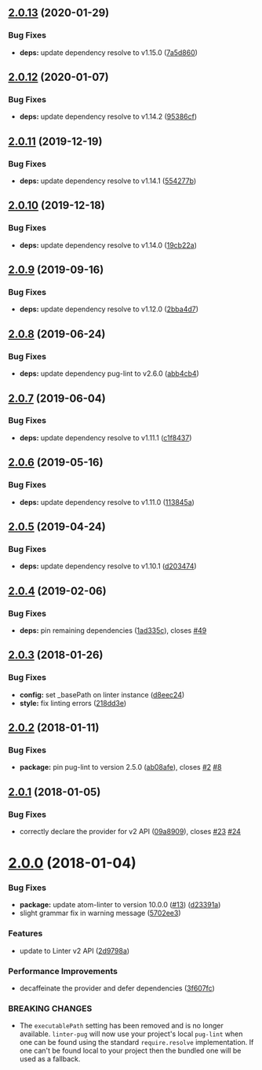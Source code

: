 ## [2.0.13](https://github.com/AtomLinter/atom-linter-pug/compare/v2.0.12...v2.0.13) (2020-01-29)


### Bug Fixes

* **deps:** update dependency resolve to v1.15.0 ([7a5d860](https://github.com/AtomLinter/atom-linter-pug/commit/7a5d860c0bee414f10341618d00e3de9098a5f4b))

## [2.0.12](https://github.com/AtomLinter/atom-linter-pug/compare/v2.0.11...v2.0.12) (2020-01-07)


### Bug Fixes

* **deps:** update dependency resolve to v1.14.2 ([95386cf](https://github.com/AtomLinter/atom-linter-pug/commit/95386cfdf63f8a8e9f5065957f43b5f905b3bd96))

## [2.0.11](https://github.com/AtomLinter/atom-linter-pug/compare/v2.0.10...v2.0.11) (2019-12-19)


### Bug Fixes

* **deps:** update dependency resolve to v1.14.1 ([554277b](https://github.com/AtomLinter/atom-linter-pug/commit/554277b3f3c55f0be3540f6faa98f17688865f63))

## [2.0.10](https://github.com/AtomLinter/atom-linter-pug/compare/v2.0.9...v2.0.10) (2019-12-18)


### Bug Fixes

* **deps:** update dependency resolve to v1.14.0 ([19cb22a](https://github.com/AtomLinter/atom-linter-pug/commit/19cb22aa740194432e2522364fcdf8ca29c9f3b7))

## [2.0.9](https://github.com/AtomLinter/atom-linter-pug/compare/v2.0.8...v2.0.9) (2019-09-16)


### Bug Fixes

* **deps:** update dependency resolve to v1.12.0 ([2bba4d7](https://github.com/AtomLinter/atom-linter-pug/commit/2bba4d7))

## [2.0.8](https://github.com/AtomLinter/atom-linter-pug/compare/v2.0.7...v2.0.8) (2019-06-24)


### Bug Fixes

* **deps:** update dependency pug-lint to v2.6.0 ([abb4cb4](https://github.com/AtomLinter/atom-linter-pug/commit/abb4cb4))

## [2.0.7](https://github.com/AtomLinter/atom-linter-pug/compare/v2.0.6...v2.0.7) (2019-06-04)


### Bug Fixes

* **deps:** update dependency resolve to v1.11.1 ([c1f8437](https://github.com/AtomLinter/atom-linter-pug/commit/c1f8437))

## [2.0.6](https://github.com/AtomLinter/atom-linter-pug/compare/v2.0.5...v2.0.6) (2019-05-16)


### Bug Fixes

* **deps:** update dependency resolve to v1.11.0 ([113845a](https://github.com/AtomLinter/atom-linter-pug/commit/113845a))

## [2.0.5](https://github.com/AtomLinter/atom-linter-pug/compare/v2.0.4...v2.0.5) (2019-04-24)


### Bug Fixes

* **deps:** update dependency resolve to v1.10.1 ([d203474](https://github.com/AtomLinter/atom-linter-pug/commit/d203474))

## [2.0.4](https://github.com/AtomLinter/atom-linter-pug/compare/v2.0.3...v2.0.4) (2019-02-06)


### Bug Fixes

* **deps:** pin remaining dependencies ([1ad335c](https://github.com/AtomLinter/atom-linter-pug/commit/1ad335c)), closes [#49](https://github.com/AtomLinter/atom-linter-pug/issues/49)

<a name="2.0.3"></a>
## [2.0.3](https://github.com/AtomLinter/atom-linter-pug/compare/v2.0.2...v2.0.3) (2018-01-26)


### Bug Fixes

* **config:** set _basePath on linter instance ([d8eec24](https://github.com/AtomLinter/atom-linter-pug/commit/d8eec24))
* **style:** fix linting errors ([218dd3e](https://github.com/AtomLinter/atom-linter-pug/commit/218dd3e))

<a name="2.0.2"></a>
## [2.0.2](https://github.com/AtomLinter/atom-linter-pug/compare/v2.0.1...v2.0.2) (2018-01-11)


### Bug Fixes

* **package:** pin pug-lint to version 2.5.0 ([ab08afe](https://github.com/AtomLinter/atom-linter-pug/commit/ab08afe)), closes [#2](https://github.com/AtomLinter/atom-linter-pug/issues/2) [#8](https://github.com/AtomLinter/atom-linter-pug/issues/8)

<a name="2.0.1"></a>
## [2.0.1](https://github.com/AtomLinter/atom-linter-pug/compare/v2.0.0...v2.0.1) (2018-01-05)


### Bug Fixes

* correctly declare the provider for v2 API ([09a8909](https://github.com/AtomLinter/atom-linter-pug/commit/09a8909)), closes [#23](https://github.com/AtomLinter/atom-linter-pug/issues/23) [#24](https://github.com/AtomLinter/atom-linter-pug/issues/24)

<a name="2.0.0"></a>
# [2.0.0](https://github.com/AtomLinter/atom-linter-pug/compare/v1.3.1...v2.0.0) (2018-01-04)


### Bug Fixes

* **package:** update atom-linter to version 10.0.0 ([#13](https://github.com/AtomLinter/atom-linter-pug/issues/13)) ([d23391a](https://github.com/AtomLinter/atom-linter-pug/commit/d23391a))
* slight grammar fix in warning message ([5702ee3](https://github.com/AtomLinter/atom-linter-pug/commit/5702ee3))


### Features

* update to Linter v2 API ([2d9798a](https://github.com/AtomLinter/atom-linter-pug/commit/2d9798a))


### Performance Improvements

* decaffeinate the provider and defer dependencies ([3f607fc](https://github.com/AtomLinter/atom-linter-pug/commit/3f607fc))


### BREAKING CHANGES

* The `executablePath` setting has been removed and is no longer
available. `linter-pug` will now use your project's local `pug-lint`
when one can be found using the standard `require.resolve`
implementation. If one can't be found local to your project then the
bundled one will be used as a fallback.
